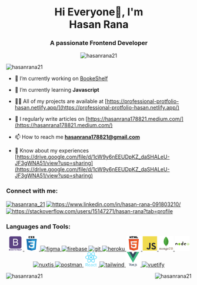 <h1 align="center">Hi Everyone👋, I'm <br> Hasan Rana</h1>
<h3 align="center">A passionate Frontend Developer</h3>
<p align="center">
<img src="https://media-exp1.licdn.com/dms/image/D5635AQExspSCt7Yv4w/profile-framedphoto-shrink_200_200/0/1636628435479?e=1637823600&v=beta&t=80c_SeLPqShOs1Bm-oi13tgS_lmNbm5IWMB0J4y6WKI" alt="hasanrana21"/>
</p>

<p align="left"> <img src="https://komarev.com/ghpvc/?username=hasanrana21&label=Profile%20views&color=0e75b6&style=flat" alt="hasanrana21" /> </p>


- 🔭 I’m currently working on [BookeShelf](https://github.com/hasanrana21/Book-Shelf)

- 🌱 I’m currently learning **Javascript**

- 👨‍💻 All of my projects are available at [https://professional-protfolio-hasan.netlify.app/](https://professional-protfolio-hasan.netlify.app/)

- 📝 I regularly write articles on [https://hasanrana178821.medium.com/](https://hasanrana178821.medium.com/)

- 📫 How to reach me **hasanrana178821@gmail.com**

- 📄 Know about my experiences [https://drive.google.com/file/d/1cW9y6nEEUDpKZ_daSHALeU-JF3gWNA51/view?usp=sharing](https://drive.google.com/file/d/1cW9y6nEEUDpKZ_daSHALeU-JF3gWNA51/view?usp=sharing)

<h3 align="left">Connect with me:</h3>
<p align="left" margin: 0px 40px>
<a href="https://twitter.com/hasanrana_21" target="blank"><img align="center" src="https://raw.githubusercontent.com/rahuldkjain/github-profile-readme-generator/master/src/images/icons/Social/twitter.svg" alt="hasanrana_21" height="30" width="40" /></a>
<a href="https://linkedin.com/in/https://www.linkedin.com/in/hasan-rana-091803210/" target="blank"><img align="center" src="https://raw.githubusercontent.com/rahuldkjain/github-profile-readme-generator/master/src/images/icons/Social/linked-in-alt.svg" alt="https://www.linkedin.com/in/hasan-rana-091803210/" height="30" width="40" /></a>
<a href="https://stackoverflow.com/users/https://stackoverflow.com/users/15147271/hasan-rana?tab=profile" target="blank"><img align="center" src="https://raw.githubusercontent.com/rahuldkjain/github-profile-readme-generator/master/src/images/icons/Social/stack-overflow.svg" alt="https://stackoverflow.com/users/15147271/hasan-rana?tab=profile" height="30" width="40" /></a>
</p>

<h3 align="left">Languages and Tools:</h3>
<p align="center"> <a href="https://getbootstrap.com" target="_blank" rel="noreferrer"> <img src="https://raw.githubusercontent.com/devicons/devicon/master/icons/bootstrap/bootstrap-plain-wordmark.svg" alt="bootstrap" width="40" height="40"/> </a> <a href="https://www.w3schools.com/css/" target="_blank" rel="noreferrer"> <img src="https://raw.githubusercontent.com/devicons/devicon/master/icons/css3/css3-original-wordmark.svg" alt="css3" width="40" height="40"/> </a> <a href="https://www.figma.com/" target="_blank" rel="noreferrer"> <img src="https://www.vectorlogo.zone/logos/figma/figma-icon.svg" alt="figma" width="40" height="40"/> </a> <a href="https://firebase.google.com/" target="_blank" rel="noreferrer"> <img src="https://www.vectorlogo.zone/logos/firebase/firebase-icon.svg" alt="firebase" width="40" height="40"/> </a> <a href="https://git-scm.com/" target="_blank" rel="noreferrer"> <img src="https://www.vectorlogo.zone/logos/git-scm/git-scm-icon.svg" alt="git" width="40" height="40"/> </a> <a href="https://heroku.com" target="_blank" rel="noreferrer"> <img src="https://www.vectorlogo.zone/logos/heroku/heroku-icon.svg" alt="heroku" width="40" height="40"/> </a> <a href="https://www.w3.org/html/" target="_blank" rel="noreferrer"> <img src="https://raw.githubusercontent.com/devicons/devicon/master/icons/html5/html5-original-wordmark.svg" alt="html5" width="40" height="40"/> </a> <a href="https://developer.mozilla.org/en-US/docs/Web/JavaScript" target="_blank" rel="noreferrer"> <img src="https://raw.githubusercontent.com/devicons/devicon/master/icons/javascript/javascript-original.svg" alt="javascript" width="40" height="40"/> </a> <a href="https://www.mongodb.com/" target="_blank" rel="noreferrer"> <img src="https://raw.githubusercontent.com/devicons/devicon/master/icons/mongodb/mongodb-original-wordmark.svg" alt="mongodb" width="40" height="40"/> </a> <a href="https://nodejs.org" target="_blank" rel="noreferrer"> <img src="https://raw.githubusercontent.com/devicons/devicon/master/icons/nodejs/nodejs-original-wordmark.svg" alt="nodejs" width="40" height="40"/> </a> <a href="https://nuxtjs.org/" target="_blank" rel="noreferrer"> <img src="https://www.vectorlogo.zone/logos/nuxtjs/nuxtjs-icon.svg" alt="nuxtjs" width="40" height="40"/> </a> <a href="https://postman.com" target="_blank" rel="noreferrer"> <img src="https://www.vectorlogo.zone/logos/getpostman/getpostman-icon.svg" alt="postman" width="40" height="40"/> </a> <a href="https://reactjs.org/" target="_blank" rel="noreferrer"> <img src="https://raw.githubusercontent.com/devicons/devicon/master/icons/react/react-original-wordmark.svg" alt="react" width="40" height="40"/> </a> <a href="https://tailwindcss.com/" target="_blank" rel="noreferrer"> <img src="https://www.vectorlogo.zone/logos/tailwindcss/tailwindcss-icon.svg" alt="tailwind" width="40" height="40"/> </a> <a href="https://vuejs.org/" target="_blank" rel="noreferrer"> <img src="https://raw.githubusercontent.com/devicons/devicon/master/icons/vuejs/vuejs-original-wordmark.svg" alt="vuejs" width="40" height="40"/> </a> <a href="https://vuetifyjs.com/en/" target="_blank" rel="noreferrer"> <img src="https://bestofjs.org/logos/vuetify.svg" alt="vuetify" width="40" height="40"/> </a> </p>

<p> 
<p><img align="left" src="https://github-readme-stats.vercel.app/api/top-langs?username=hasanrana21&show_icons=true&locale=en&layout=compact" alt="hasanrana21" /></p>
<p>&nbsp;<img align="right" src="https://github-readme-stats.vercel.app/api?username=hasanrana21&show_icons=true&locale=en" alt="hasanrana21" /></p>
</p>
